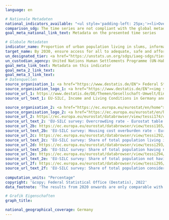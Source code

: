```yaml
---
language: en    

# Nationale Metadaten    
national_indicators_available: "<ul style='padding-left: 25px;'><li>Overcrowding rate</li> <li> Housing cost overburden rate</li> <li> Population living in a dwelling with a leaking roof, damp walls, floors or foundation, or rot in window frames or floor</li> <li> Population having neither a bath, nor a shower in their dwelling</li> <li> Population not having indoor flushing toilet for the sole use of their household</li> <li> Population considering their dwelling as too dark</li></ul>"    
comparison_sdg: The time series are not compliant with the global metadata, but provide additional information.    
goal_meta_national_link_text: Metadata on the presented time series    

# Globale Metadaten    
indicator_name: Proportion of urban population living in slums, informal settlements or inadequate housing    
target_name: By 2030, ensure access for all to adequate, safe and affordable housing and basic services and upgrade slums    
un_designated_tier: <a href="https://unstats.un.org/sdgs/iaeg-sdgs/tier-classification/" title="Click here for more information on the UN tier classification."  target="_blank">Tier I</a>    
un_custodian_agency: United Nations Human Settlements Programme (UN-Habitat)    
goal_meta_link_text: Metadata on this indicator    
goal_meta_2_link_text:     
goal_meta_3_link_text:         
# Datenquellen
source_organisation_1: <a href="https://www.destatis.de/EN"> Federal Statistical Office (Destatis) </a>
source_organisation_logo_1: <a href="https://www.destatis.de/EN"><img src="https://g205sdgs.github.io/sdg-indicators/public/OrgImgEn/destatis.png" alt="Logo destatis" style="height:60px; width:148px"/></a>
source_url_1: https://www.destatis.de/DE/Themen/Gesellschaft-Umwelt/Einkommen-Konsum-Lebensbedingungen/Lebensbedingungen-Armutsgefaehrdung/_inhalt.html#sprg233586
source_url_text_1: EU-SILC, Income and Living Conditions in Germany and the European Union (only available in German) - Fachserie 15, series 3

source_organisation_2: <a href="https://ec.europa.eu/eurostat/en/home"> Statistical office of the European Union (Eurostat) </a>
source_organisation_logo_2: <a href="https://ec.europa.eu/eurostat/en/home"><img src="https://g205sdgs.github.io/sdg-indicators/public/OrgImgEn/eurostat.png" alt="Logo eurostat" style="height:60px; width:148px"/></a>
source_url_2: https://ec.europa.eu/eurostat/databrowser/view/tessi174/default/table?lang=en
source_url_text_2: 'EU-SILC survey: Overcrowding rate - Eurostat table [TESSI174]'
source_url_2b: https://ec.europa.eu/eurostat/databrowser/view/tessi165/default/table?lang=en
source_url_text_2b: 'EU-SILC survey: Housing cost overburden rate - Eurostat table [TESSI165]'
source_url_2c: https://ec.europa.eu/eurostat/databrowser/view/tessi292/default/table?lang=en
source_url_text_2c: 'EU-SILC survey: Share of total population living in a dwelling with a leaking roof, damp walls, floors or foundation, or rot in window frames or floor - Eurostat table [TESSI292]'
source_url_2d: https://ec.europa.eu/eurostat/databrowser/view/tessi293/default/table?lang=en
source_url_text_2d: 'EU-SILC survey: Share of total population having neither a bath, nor a shower in their dwelling - Eurostat table [TESSI293]'
source_url_2e: https://ec.europa.eu/eurostat/databrowser/view/tessi294/default/table?lang=en
source_url_text_2e: 'EU-SILC survey: Share of total population not having indoor flushing toilet for the sole use of their household - Eurostat table [TESSI294]'
source_url_2f: https://ec.europa.eu/eurostat/databrowser/view/tessi295/default/table?lang=en
source_url_text_2f: 'EU-SILC survey: Share of total population considering their dwelling as too dark - Eurostat table [TESSI295]'
    
computation_units: "Percentage"    
copyright: '&copy; Federal Statistical Office (Destatis), 2022'    
data_footnote: 'The results from 2020 onwards are only comparable with previous years to a limited extent. For more information see "3. Data description" in the national metadata.'    

# Grafik Eigenschaften    
graph_title:     

national_geographical_coverage: Germany    
---
```


<span></span>